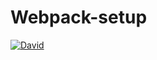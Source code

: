 # Webpack-setup

[![David](https://img.shields.io/david/DepickereSven/Webpack-setup.svg)](https://github.com/DepickereSven/Webpack-setup/blob/master/package.json)
